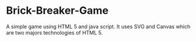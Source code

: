 Brick-Breaker-Game
==================

A simple game using HTML 5 and java script. It uses SVG and Canvas which are two majors technologies of HTML 5.